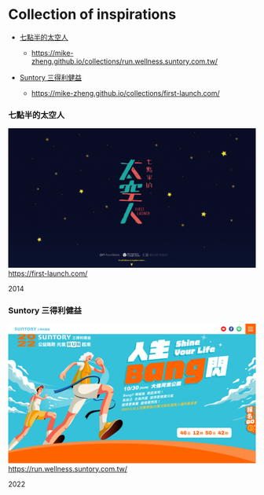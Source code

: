 # Collection of inspirations

- [七點半的太空人](#七點半的太空人)

  - https://mike-zheng.github.io/collections/run.wellness.suntory.com.tw/

- [Suntory 三得利健益](#suntory-三得利健益)
  - https://mike-zheng.github.io/collections/first-launch.com/

### 七點半的太空人

![](assets/first-launch.com.png)
https://first-launch.com/

2014

### Suntory 三得利健益

![](assets/run.wellness.suntory.com.tw.png)
https://run.wellness.suntory.com.tw/

2022
